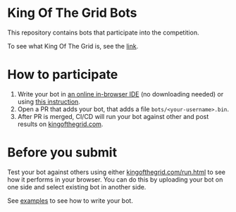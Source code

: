 # King Of The Grid Bots

This repository contains bots that participate into the competition.

To see what King Of The Grid is, see the [link](https://github.com/kingofthegrid/king-of-the-grid?tab=readme-ov-file#king-of-the-grid).

# How to participate

1. Write your bot in [an online in-browser IDE](https://kingofthegrid.com/ide/) (no downloading needed) or using [this instruction](https://github.com/kingofthegrid/king-of-the-grid?tab=readme-ov-file#how-to-write-your-bot).
2. Open a PR that adds your bot, that adds a file `bots/<your-username>.bin`.
3. After PR is merged, CI/CD will run your bot against other and post results on [kingofthegrid.com](https://kingofthegrid.com).

# Before you submit

Test your bot against others using either [kingofthegrid.com/run.html](https://kingofthegrid.com/run.html) to see how it performs in your browser. You can do this by uploading your bot on one side and select existing bot in another side.

See [examples](https://github.com/kingofthegrid/king-of-the-grid/tree/master/examples) to see how to write your bot. 

